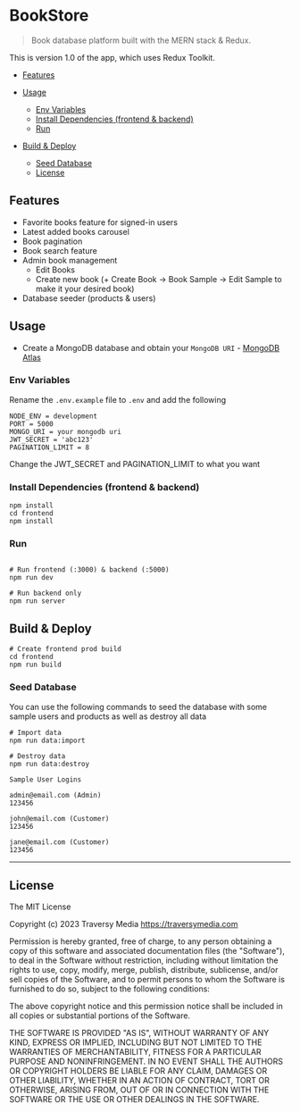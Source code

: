 # BookStore

> Book database platform built with the MERN stack & Redux.

This is version 1.0 of the app, which uses Redux Toolkit.

<!-- toc -->

- [Features](#features)
- [Usage](#usage)
  - [Env Variables](#env-variables)
  - [Install Dependencies (frontend & backend)](#install-dependencies-frontend--backend)
  - [Run](#run)
- [Build & Deploy](#build--deploy)
  - [Seed Database](#seed-database)

  * [License](#license)

<!-- tocstop -->

## Features

- Favorite books feature for signed-in users
- Latest added books carousel
- Book pagination
- Book search feature
- Admin book management
  - Edit Books
  - Create new book (+ Create Book -> Book Sample -> Edit Sample to make it your desired book) 
- Database seeder (products & users)

## Usage

- Create a MongoDB database and obtain your `MongoDB URI` - [MongoDB Atlas](https://www.mongodb.com/cloud/atlas/register)

### Env Variables

Rename the `.env.example` file to `.env` and add the following

```
NODE_ENV = development
PORT = 5000
MONGO_URI = your mongodb uri
JWT_SECRET = 'abc123'
PAGINATION_LIMIT = 8
```

Change the JWT_SECRET and PAGINATION_LIMIT to what you want

### Install Dependencies (frontend & backend)

```
npm install
cd frontend
npm install
```

### Run

```

# Run frontend (:3000) & backend (:5000)
npm run dev

# Run backend only
npm run server
```

## Build & Deploy

```
# Create frontend prod build
cd frontend
npm run build
```

### Seed Database

You can use the following commands to seed the database with some sample users and products as well as destroy all data

```
# Import data
npm run data:import

# Destroy data
npm run data:destroy
```

```
Sample User Logins

admin@email.com (Admin)
123456

john@email.com (Customer)
123456

jane@email.com (Customer)
123456
```

---

## License

The MIT License

Copyright (c) 2023 Traversy Media https://traversymedia.com

Permission is hereby granted, free of charge, to any person obtaining a copy
of this software and associated documentation files (the "Software"), to deal
in the Software without restriction, including without limitation the rights
to use, copy, modify, merge, publish, distribute, sublicense, and/or sell
copies of the Software, and to permit persons to whom the Software is
furnished to do so, subject to the following conditions:

The above copyright notice and this permission notice shall be included in
all copies or substantial portions of the Software.

THE SOFTWARE IS PROVIDED "AS IS", WITHOUT WARRANTY OF ANY KIND, EXPRESS OR
IMPLIED, INCLUDING BUT NOT LIMITED TO THE WARRANTIES OF MERCHANTABILITY,
FITNESS FOR A PARTICULAR PURPOSE AND NONINFRINGEMENT. IN NO EVENT SHALL THE
AUTHORS OR COPYRIGHT HOLDERS BE LIABLE FOR ANY CLAIM, DAMAGES OR OTHER
LIABILITY, WHETHER IN AN ACTION OF CONTRACT, TORT OR OTHERWISE, ARISING FROM,
OUT OF OR IN CONNECTION WITH THE SOFTWARE OR THE USE OR OTHER DEALINGS IN
THE SOFTWARE.
